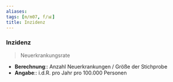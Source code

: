 ```yaml
---
aliases: 
tags: [m/m07, f/📊]
title: Inzidenz
---
```

### Inzidenz
> Neuerkrankungsrate
- **Berechnung**:: Anzahl Neuerkrankungen / Größe der Stichprobe
- **Angabe**:: i.d.R. pro Jahr pro 100.000 Personen